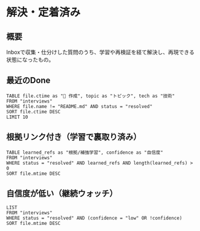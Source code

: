 # 解決・定着済み

## 概要
Inboxで収集・仕分けした質問のうち、学習や再検証を経て解決し、再現できる状態になったもの。

## 最近のDone
```dataview
TABLE file.ctime as "📅 作成", topic as "トピック", tech as "技術"
FROM "interviews"
WHERE file.name != "README.md" AND status = "resolved"
SORT file.ctime DESC
LIMIT 10
```

## 根拠リンク付き（学習で裏取り済み）
```dataview
TABLE learned_refs as "根拠/補強学習", confidence as "自信度"
FROM "interviews"
WHERE status = "resolved" AND learned_refs AND length(learned_refs) > 0
SORT file.mtime DESC
```

## 自信度が低い（継続ウォッチ）
```dataview
LIST
FROM "interviews"
WHERE status = "resolved" AND (confidence = "low" OR !confidence)
SORT file.mtime DESC
```

